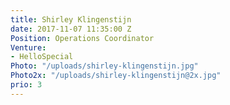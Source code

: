 ```yaml
---
title: Shirley Klingenstijn
date: 2017-11-07 11:35:00 Z
Position: Operations Coordinator
Venture:
- HelloSpecial
Photo: "/uploads/shirley-klingenstijn.jpg"
Photo2x: "/uploads/shirley-klingenstijn@2x.jpg"
prio: 3
---
```

